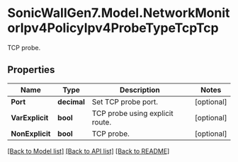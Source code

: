 # SonicWallGen7.Model.NetworkMonitorIpv4PolicyIpv4ProbeTypeTcpTcp
TCP probe.

## Properties

Name | Type | Description | Notes
------------ | ------------- | ------------- | -------------
**Port** | **decimal** | Set TCP probe port. | [optional] 
**VarExplicit** | **bool** | TCP probe using explicit route. | [optional] 
**NonExplicit** | **bool** | TCP probe. | [optional] 

[[Back to Model list]](../README.md#documentation-for-models) [[Back to API list]](../README.md#documentation-for-api-endpoints) [[Back to README]](../README.md)

